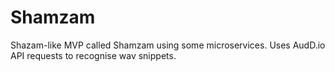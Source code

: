# Shamzam
Shazam-like MVP called Shamzam using some microservices. Uses AudD.io API requests to recognise wav snippets.
